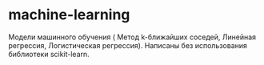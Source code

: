 # machine-learning
Модели машинного обучения ( Метод k-ближайших соседей, Линейная регрессия, Логистическая регрессия). Написаны без использования библиотеки scikit-learn.
